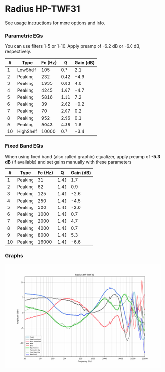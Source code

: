 # Radius HP-TWF31
See [usage instructions](https://github.com/jaakkopasanen/AutoEq#usage) for more options and info.

### Parametric EQs
You can use filters 1-5 or 1-10. Apply preamp of -6.2 dB or -6.0 dB, respectively.

|   # | Type      |   Fc (Hz) |    Q |   Gain (dB) |
|-----|-----------|-----------|------|-------------|
|   1 | LowShelf  |       105 | 0.7  |         2.1 |
|   2 | Peaking   |       232 | 0.42 |        -4.9 |
|   3 | Peaking   |      1935 | 0.83 |         4.6 |
|   4 | Peaking   |      4245 | 1.67 |        -4.7 |
|   5 | Peaking   |      5816 | 1.11 |         7.2 |
|   6 | Peaking   |        39 | 2.62 |        -0.2 |
|   7 | Peaking   |        70 | 2.07 |         0.2 |
|   8 | Peaking   |       952 | 2.96 |         0.1 |
|   9 | Peaking   |      9043 | 4.38 |         1.8 |
|  10 | HighShelf |     10000 | 0.7  |        -3.4 |

### Fixed Band EQs
When using fixed band (also called graphic) equalizer, apply preamp of **-5.3 dB** (if available) and set gains manually with these parameters.

|   # | Type    |   Fc (Hz) |    Q |   Gain (dB) |
|-----|---------|-----------|------|-------------|
|   1 | Peaking |        31 | 1.41 |         1.7 |
|   2 | Peaking |        62 | 1.41 |         0.9 |
|   3 | Peaking |       125 | 1.41 |        -2.6 |
|   4 | Peaking |       250 | 1.41 |        -4.5 |
|   5 | Peaking |       500 | 1.41 |        -2.6 |
|   6 | Peaking |      1000 | 1.41 |         0.7 |
|   7 | Peaking |      2000 | 1.41 |         4.7 |
|   8 | Peaking |      4000 | 1.41 |         0.7 |
|   9 | Peaking |      8000 | 1.41 |         5.3 |
|  10 | Peaking |     16000 | 1.41 |        -6.6 |

### Graphs
![](./Radius%20HP-TWF31.png)
